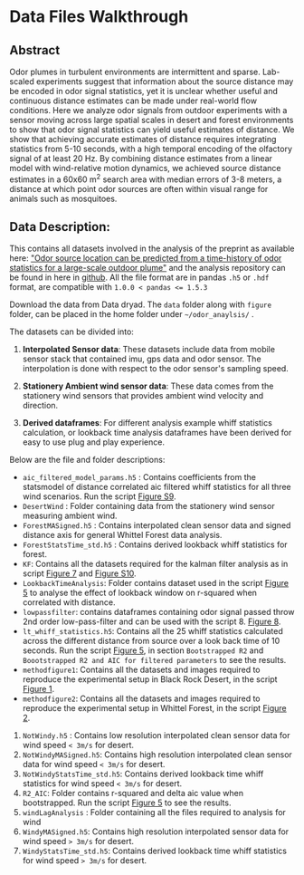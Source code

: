 # Data Files Walkthrough

## Abstract
Odor plumes in turbulent environments are intermittent and sparse. Lab-scaled experiments suggest that information about the source distance may be encoded in odor signal statistics, yet it is unclear whether useful and continuous distance estimates can be made under real-world flow conditions. Here we analyze odor signals from outdoor experiments with a sensor moving across large spatial scales in desert and forest environments to show that odor signal statistics can yield useful estimates of distance. We show that achieving accurate estimates of distance requires integrating statistics from 5-10 seconds, with a high temporal encoding of the olfactory signal of at least 20 Hz. By combining distance estimates from a linear model with wind-relative motion dynamics, we achieved source distance estimates in a 60x60 m$^2$ search area with median errors of 3-8 meters, a distance at which point odor sources are often within visual range for animals such as mosquitoes. 

## Data Description:

This contains all datasets involved in the analysis of the preprint as available here: ["Odor source location can be predicted from a time-history of odor statistics for a large-scale outdoor plume"](https://www.biorxiv.org/content/10.1101/2023.07.20.549973v1) and the analysis repository can be found in here in [github](https://github.com/arunavanag591/odor_analysis/tree/paper). All the file format are in pandas `.h5` or `.hdf` format, are compatible with `1.0.0 < pandas <= 1.5.3`


Download the data from Data dryad. The `data` folder along with `figure` folder, can be placed in the home folder under `~/odor_anaylsis/` .

The datasets can be divided into:
1. **Interpolated Sensor data**: These datasets include data from mobile sensor stack that contained imu, gps data and odor sensor. The interpolation is done with respect to the odor sensor's sampling speed. 

2. **Stationery Ambient wind sensor data**: These data comes from the stationery wind sensors that provides ambient wind velocity and direction. 

3. **Derived dataframes**: For different analysis example whiff statistics calculation, or lookback time analysis dataframes have been derived for easy to use plug and play experience.

Below are the file and folder descriptions:

- `aic_filtered_model_params.h5` : Contains coefficients from the statsmodel of distance correlated aic filtered whiff statistics for all three wind scenarios. Run the script [Figure S9](/data_exploration/figure/Supplemental/windAicParamsAnalysis.ipynb). 
- `DesertWind` : Folder containing data from the stationery wind sensor measuring ambient wind.
- `ForestMASigned.h5` : Contains interpolated clean sensor data and signed distance axis for general Whittel Forest data analysis.
- `ForestStatsTime_std.h5` : Contains derived lookback whiff statistics for forest.
- `KF`: Contains all the datasets required for the kalman filter analysis as in script [Figure 7](/data_exploration/figure/klmfigure.ipynb) and [Figure S10](/data_exploration/figure/Supplemental/klmsupplemental.ipynb). 
- `LookbackTimeAnalysis`: Folder contains dataset used in the script [Figure 5](/data_exploration/figure/figureAicR2layout.ipynb)  to analyse the effect of lookback window on r-squared when correlated with distance.
- `lowpassfilter`: contains dataframes containing odor signal passed throw 2nd order low-pass-filter and can be used with the script 8. [Figure 8](/data_exploration/figure/lowpassfilter.ipynb). 
- `lt_whiff_statistics.h5`: Contains all the 25 whiff statistics calculated across the different distance from source over a look back time of 10 seconds. Run the script [Figure 5](/data_exploration/figure/figureAicR2layout.ipynb), in section `Bootstrapped R2` and `Boootstrapped R2 and AIC for filtered parameters` to see the results. 
- `methodfigure1`: Contains all the datasets and images required to reproduce the experimental setup in Black Rock Desert, in the script [Figure 1](/data_exploration/figure/method1.ipynb).
- `methodfigure2`: Contains all the datasets and images required to reproduce the experimental setup in Whittel Forest, in the script [Figure 2](/data_exploration/figure/method2.ipynb).
1. `NotWindy.h5` : Contains low resolution interpolated clean sensor data for wind speed `< 3m/s` for desert. 
1. `NotWindyMASigned.h5`: Contains high resolution interpolated clean sensor data for wind speed `< 3m/s` for desert. 
1. `NotWindyStatsTime_std.h5`: Contains derived lookback time whiff statistics for wind speed `< 3m/s` for desert.
1. `R2_AIC`: Folder contains r-squared and delta aic value when bootstrapped. Run the script [Figure 5](/data_exploration/figure/figureAicR2layout.ipynb) to see the results.
1. `windLagAnalysis` : Folder containing all the files required to analysis for wind 
1. `WindyMASigned.h5`: Contains high resolution interpolated sensor data for wind speed `> 3m/s` for desert. 
1. `WindyStatsTime_std.h5`: Contains derived lookback time whiff statistics for wind speed `> 3m/s` for desert.

